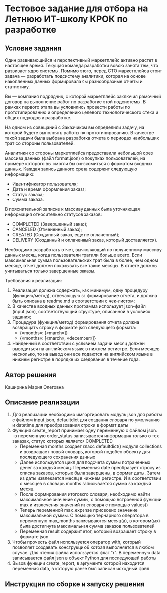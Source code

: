# Тестовое задание для отбора на Летнюю ИТ-школу КРОК по разработке

## Условие задания
Один развивающийся и перспективный маркетплейс активно растет в настоящее время. Текущая команда разработки вовсю занята тем, что развивает ядро системы. Помимо этого, перед CTO маркетплейса стоит задача — разработать подсистему аналитики, которая на основе накопленных данных формировала бы разнообразные отчеты и статистику.

Вы — компания подрядчик, с которой маркетплейс заключил рамочный договор на выполнение работ по разработке этой подсистемы. В рамках первого этапа вы условились провести работы по прототипированию и определению целевого технологического стека и общих подходов к разработке.

На одном из совещаний с Заказчиком вы определили задачу, на которой будете выполнять работы по прототипированию. В качестве такой задачи была выбрана разработка отчета о периодах наибольших трат со стороны пользователей.

Аналитики со стороны маркетплейса предоставили небольшой срез массива данных (файл format.json) о покупках пользователей, на примере которого вы смогли бы ознакомиться с форматом входных данных. Каждая запись данного среза содержит следующую информацию:
- Идентификатор пользователя;
- Дата и время оформления заказа;
- Статус заказа;
- Сумма заказа.

В пояснительной записке к массиву данных была уточняющая информация относительно статусов заказов:
- COMPLETED (Завершенный заказ);
- CANCELED (Отмененный заказ);
- CREATED (Созданный заказ, еще не оплаченный);
- DELIVERY (Созданный и оплаченный заказ, который доставляется).

Необходимо разработать отчет, вычисляющий по полученному массиву данных месяц, когда пользователи тратили больше всего. Если максимальная сумма пользовательских трат была в более, чем одном месяце, отчет должен показывать все такие месяцы. В отчете должны учитываться только завершенные заказы.

Требования к реализации:
1. Реализация должна содержать, как минимум, одну процедуру (функцию/метод), отвечающую за формирование отчета, и должна быть описана в readme.md в соответствии с чек-листом;
2. В качестве входных данных программа использует json-файл (input.json), соответствующий структуре, описанной в условиях задания;
3. Процедура (функция/метод) формирования отчета должна возвращать строку в формате json следующего формата:
   - {«months»: [«march»]} 
   - {«months»: [«march», «december»]}
4. Найденный в соответствии с условием задачи месяц должен выводиться на английском языке в нижнем регистре. Если месяцев несколько, то на вывод они все подаются на английском языке в нижнем регистре в порядке их следования в течение года.

## Автор решения
Каширина Мария Олеговна
## Описание реализации
1. Для реализации необходимо импортировать модуль json для работы с файлом input.json, defaultdict для создания словаря по умолчанию и datetime для преобразования строки в формат даты
2. Функция create_report принимает одну переменную с файлом json.
   -в переменную order_status записывается информация только о тех заказах, статус которых является COMPLETED
   - Переменная months создает класс defaultdict() модуля collections и возвращает новый словарь, который подобен объекту для последующего сохранения данных
   - Далее используется цикл для подсчета суммы потраченных денег за каждый месяц. Переменная date преобразует строку из списка заказов, которые были завершены, в формат даты. Затем из даты извлекается месяц в нижнем регистре. И в соответствии с месяцев в словарь months записывается сумма за каждый месяц
   - После формирования итогового словаря, необходимо найти максимальное значение суммы, с помощью встроенной функции max и извлечения значений из словаря с помощью values()
   - Теперь переменной max_expense присвоено значение максимальной суммы. С помощью тернарного оператора в переменную  max_months записываются месяц(а), в котором(ых) была достигнута максимальная сумма заказов пользователей
   - Переменная result содержит итог, который возращает строку в формате json
3. Чтобы прочесть файл используется оператор with, который позволяет создавать конструкцию6 котоая выполняется в любом случае. Для чтения файла используется флаг "r". В переменную data записывается файл json в объект Python для последующей работы
4. Вызов функции create_report, в аргументе которой находится переменная data, в которую ранее был записан исходный файл 

## Инструкция по сборке и запуску решения
